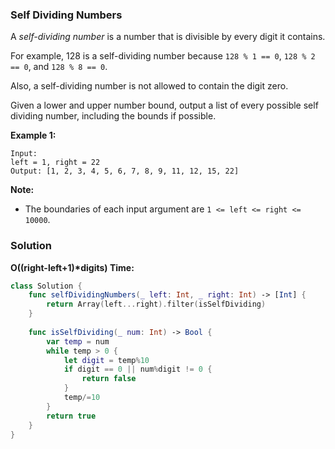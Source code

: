 
### Self Dividing Numbers

A *self-dividing number* is a number that is divisible by every digit it contains.

For example, 128 is a self-dividing number because `128 % 1 == 0`, `128 % 2 == 0`, and `128 % 8 == 0`.

Also, a self-dividing number is not allowed to contain the digit zero.

Given a lower and upper number bound, output a list of every possible self dividing number, including the bounds if possible.

__Example 1:__
```
Input: 
left = 1, right = 22
Output: [1, 2, 3, 4, 5, 6, 7, 8, 9, 11, 12, 15, 22]
```

__Note:__
* The boundaries of each input argument are `1 <= left <= right <= 10000`.

### Solution
__O((right-left+1)*digits) Time:__
```Swift
class Solution {
    func selfDividingNumbers(_ left: Int, _ right: Int) -> [Int] {
        return Array(left...right).filter(isSelfDividing)
    }
    
    func isSelfDividing(_ num: Int) -> Bool {
        var temp = num
        while temp > 0 {
            let digit = temp%10
            if digit == 0 || num%digit != 0 {
                return false
            }
            temp/=10
        }
        return true
    }
}
```